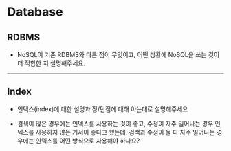 # Database

## RDBMS

- NoSQL이 기존 RDBMS와 다른 점이 무엇이고, 어떤 상황에 NoSQL을 쓰는 것이 더 적합한 지 설명해주세요.

---
## Index

- 인덱스(index)에 대한 설명과 장/단점에 대해 아는대로 설명해주세요

- 검색이 많은 경우에는 인덱스를 사용하는 것이 좋고, 수정이 자주 일어나는 경우 인덱스를 사용하지 않는 거서이 좋다고 했는데, 검색과 수정이 둘 다 자주 일어나는 경우에는 인덱스를 어떤 방식으로 사용해야 하나요?


